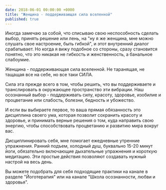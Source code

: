 ```yaml
---
date: 2018-06-01 00:00:00 +0000
title: "Женщина - поддерживающая сила вселенной"
published: true
---
```

Иногда замечаю за собой, что списываю свою неспособность сделать выбор, принять решение или лень, на "ну я же женщина, мне можно слушать свое настроение, быть гибкой", и этот внутренний диалог срабатывает. Но когда я вижу подобное со стороны, сразу становится понятно, что это никакая не гибкость и женственность, а банальное слабоумие.

Женщина - поддерживающая сила вселенной. Не таранящая, не тащащая все на себе, но все таки СИЛА.

Сила эта прежде всего в том, чтобы решить, что вы поддерживаете и транслировать в окружающее пространство эти вибрации. Наш осознанный выбор - поддерживать силу, красоту, здоровье, изобилие и процветание или слабость, болезни, бедность и убожество.

И если вы выбираете первое, то ваша прямая обязанность это дисциплина своего ума, которая позволит сохранить красоту и здоровье, и принимать верные решения о том, куда направить свою энергию, чтобы способствовать процветанию и развитию мира вокруг вас. 

Дисциплинировать себя, мне помогает ежедневные утренние упражнения. Ранний подъем, холодный душ, буквально 15-20 минут йоги, обязательно включающие дыхательные упражнения и короткую медитацию. Эти простые действия позволяют создавать нужный настрой на весь день.

Вы можете подобрать для себя подходящие практики на канале в разделе "Йоготерапия" или на канале "Школа осознанности, любви и здоровья".

